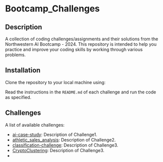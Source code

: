 # Bootcamp_Challenges

## Description

A collection of coding challenges/assignments and their solutions from the Northwestern AI Bootcamp - 2024. This repository is intended to help you practice and improve your coding skills by working through various problems.

## Installation

Clone the repository to your local machine using:

Read the instructions in the `README.md` of each challenge and run the code as specified.

## Challenges

A list of available challenges:

- [ai-case-study](ai-case-study/README.md): Description of Challenge1.
- [athletic_sales_analysis](Cathletic_sales_analysis/README.md): Description of Challenge2.
- [classification-challenge](classification-challenge/README.md): Description of Challenge3.
- [CryptoClustering](CryptoClustering/README.md): Description of Challenge3.
- 